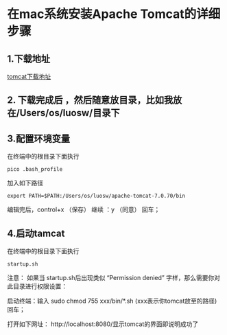 # 在mac系统安装Apache Tomcat的详细步骤

## 1.下载地址

[tomcat下载地址](http://tomcat.apache.org/download-70.cgi)

## 2. 下载完成后 ，然后随意放目录，比如我放在/Users/os/luosw/目录下

## 3.配置环境变量

在终端中的根目录下面执行 

```
pico .bash_profile
```
加入如下路径

```
export PATH=$PATH:/Users/os/luosw/apache-tomcat-7.0.70/bin
```

编辑完后，control+x   （保存）    继续 ：y   （同意）     回车；

## 4.启动tamcat

在终端中的根目录下面执行

```
startup.sh
```

注意：
如果当 startup.sh后出现类似 “Permission denied” 字样，那么需要你对此目录进行权限设置：

启动终端：输入   sudo chmod 755 xxx/bin/*.sh     (xxx表示你tomcat放至的路径) 回车；

打开如下网址： http://localhost:8080/显示tomcat的界面即说明成功了



